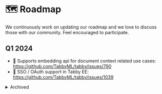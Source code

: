 # 🗺️ Roadmap

We continuously work on updating our roadmap and we love to discuss those with our community. Feel encouraged to participate.

## Q1 2024

* 🎊 Supports embedding api for document context related use cases: https://github.com/TabbyML/tabby/issues/790
* 🔐 SSO / OAuth support in Tabby EE: https://github.com/TabbyML/tabby/issues/1039


<details>

  <summary>Archived</summary>
  
## Q4 2023
* 🔧 Improve RAG by deeper integration with Treesitter using custom query. This will bring LSP-like understanding to Tabby's code index.
* 🎁 M1/M2 GPU support by utilizing llama.cpp/ggml's inference infrastructure. This will make Tabby much faster on Apple devices.
* 📘 Improve the documentation and tutorials for Tabby. This will make it easier for people to learn how to use Tabby.
* 💡 Explore more creative ways of interacting with Tabby. Tabby currently only supports generating text in code completion scenarios, but we plan to add support for other use cases, such as interactive chat in diff mode and Q&A with multiple virtual engineers.

</details>

